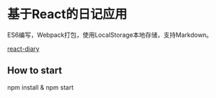 # 基于React的日记应用

ES6编写，Webpack打包，使用LocalStorage本地存储，支持Markdown。

[react-diary](http://minsky.me/diary)

## How to start

npm install & npm start
